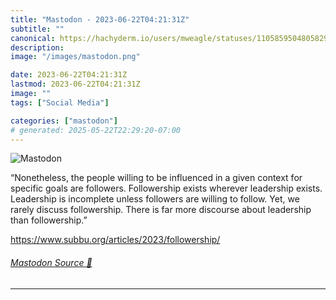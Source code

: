 ```yaml
---
title: "Mastodon - 2023-06-22T04:21:31Z"
subtitle: ""
canonical: https://hachyderm.io/users/mweagle/statuses/110585950480582918
description:
image: "/images/mastodon.png"

date: 2023-06-22T04:21:31Z
lastmod: 2023-06-22T04:21:31Z
image: ""
tags: ["Social Media"]

categories: ["mastodon"]
# generated: 2025-05-22T22:29:20-07:00
---
```

![Mastodon](/images/mastodon.png)

<p>“Nonetheless, the people willing to be influenced in a given context for specific goals are followers. Followership exists wherever leadership exists. Leadership is incomplete unless followers are willing to follow. Yet, we rarely discuss followership. There is far more discourse about leadership than followership.”</p><p><a href="https://www.subbu.org/articles/2023/followership/" target="_blank" rel="nofollow noopener noreferrer" translate="no"><span class="invisible">https://www.</span><span class="ellipsis">subbu.org/articles/2023/follow</span><span class="invisible">ership/</span></a></p>


###### [Mastodon Source 🐘](https://hachyderm.io/@mweagle/110585950480582918)

___
